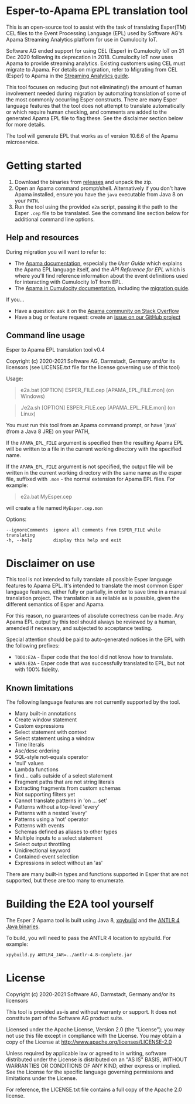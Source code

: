 # Esper-to-Apama EPL translation tool

This is an open-source tool to assist with the task of translating Esper(TM) CEL 
files to the Event Processing Language (EPL) used by Software AG's Apama 
Streaming Analytics platform for use in Cumulocity IoT. 

Software AG ended support for using CEL (Esper) in Cumulocity IoT on 
31 Dec 2020 following its deprecation in 2018. Cumulocity IoT now uses Apama to 
provide streaming analytics. Existing customers using CEL must migrate to 
Apama. For details on migration, refer to Migrating from CEL (Esper) to Apama 
in the [Streaming Analytics guide](https://cumulocity.com/guides/apama/overview-analytics/#migrate-from-esper).

This tool focuses on reducing (but not eliminating!) the amount of human 
involvement needed during migration by automating translation of some of the 
most commonly occurring Esper constructs. There are many Esper language 
features that the tool does not attempt to translate automatically or which 
require human checking, and comments are added to the generated Apama EPL file 
to flag these. See the disclaimer section below for more details. 

The tool will generate EPL that works as of version 10.6.6 of the Apama microservice.

# Getting started

1. Download the binaries from [releases](https://github.com/SoftwareAG/apama-streaming-analytics-esper2apama/releases) 
   and unpack the zip.
2. Open an Apama command prompt/shell. Alternatively if you don't have Apama 
   installed, ensure you have the `java` executable from Java 8 on your `PATH`. 
3. Run the tool using the provided `e2a` script, passing it the path to the 
   Esper `.cep` file to be translated. See the command line section below for additional command line options. 

## Help and resources
During migration you will want to refer to:
- The [Apama documentation](http://www.apamacommunity.com/docs), especially 
  the *User Guide* which explains the Apama EPL language itself, and 
  the *API Reference for EPL* which is where you'll find reference information 
  about the event definitions used for interacting with Cumulocity IoT from EPL. 
- The [Apama in Cumulocity documentation](https://cumulocity.com/guides/apama/overview-analytics/), 
  including the [migration guide](https://cumulocity.com/guides/apama/overview-analytics/#migrate-from-esper).

If you...
- Have a question: ask it on the [Apama community on Stack Overflow](https://stackoverflow.com/questions/ask?tags=apama)
- Have a bug or feature request: create an [issue on our GitHub project](https://github.com/SoftwareAG/apama-streaming-analytics-esper2apama/issues)

## Command line usage
Esper to Apama EPL translation tool v0.4

Copyright (c) 2020-2021 Software AG, Darmstadt, Germany and/or its licensors
(see LICENSE.txt file for the license governing use of this tool)

Usage:
> e2a.bat  [OPTION] ESPER_FILE.cep [APAMA_EPL_FILE.mon]     (on Windows)

> ./e2a.sh [OPTION] ESPER_FILE.cep [APAMA_EPL_FILE.mon]     (on Linux)

You must run this tool from an Apama command prompt, or have 'java' (from a Java 8 JRE) 
on your PATH, 

If the `APAMA_EPL_FILE` argument is specified then the resulting Apama EPL
will be written to a file in the current working directory with the specified
name.

If the `APAMA_EPL_FILE` argument is not specified, the output file will be 
written in the current working directory with the same name as the esper file,
suffixed with `.mon` - the normal extension for Apama EPL files. For example:

> e2a.bat MyEsper.cep

will create a file named `MyEsper.cep.mon`

Options:

    --ignoreComments  ignore all comments from ESPER_FILE while translating
    -h, --help        display this help and exit


# Disclaimer on use
This tool is not intended to fully translate all possible Esper language
features to Apama EPL. It's intended to translate the most common Esper language
features, either fully or partially, in order to save time in a manual
translation project. The translation is as reliable as is possible, given the
different semantics of Esper and Apama.

For this reason, no guarantees of absolute correctness can be made. Any Apama
EPL output by this tool should always be reviewed by a human, amended if
necessary, and subjected to acceptance testing.

Special attention should be paid to auto-generated notices in the EPL with the 
following prefixes:
* `TODO:E2A` - Esper code that the tool did not know how to translate.
* `WARN:E2A` - Esper code that was successfully translated to EPL, but not with 100% fidelity.

## Known limitations
The following language features are not currently supported by the tool.

* Many built-in annotations
* Create window statement
* Custom expressions
* Select statement with context
* Select statement using a window
* Time literals
* Asc/desc ordering
* SQL-style not-equals operator
* 'null' values
* Lambda functions
* find... calls outside of a select statement
* Fragment paths that are not string literals
* Extracting fragments from custom schemas
* Not supporting filters yet
* Cannot translate patterns in 'on ... set'
* Patterns without a top-level 'every'
* Patterns with a nested 'every'
* Patterns using a 'not' operator
* Patterns with events
* Schemas defined as aliases to other types
* Multiple inputs to a select statement
* Select output throttling
* Unidirectional keyword
* Contained-event selection
* Expressions in select without an 'as'

There are many built-in types and functions supported in Esper that are not
supported, but these are too many to enumerate.

# Building the E2A tool yourself
The Esper 2 Apama tool is built using Java 8, [xpybuild](https://github.com/xpybuild/xpybuild) 
and the [ANTLR 4 Java binaries](https://www.antlr.org/download.html).

To build, you will need to pass the ANTLR 4 location to xpybuild. For example:
```
xpybuild.py ANTLR4_JAR=../antlr-4.8-complete.jar
```

# License

Copyright (c) 2020-2021 Software AG, Darmstadt, Germany and/or its licensors

This tool is provided as-is and without warranty or support. It does not 
constitute part of the Software AG product suite. 

Licensed under the Apache License, Version 2.0 (the "License"); you may not use 
this file except in compliance with the License. You may obtain a copy of the 
License at http://www.apache.org/licenses/LICENSE-2.0

Unless required by applicable law or agreed to in writing, software distributed 
under the License is distributed on an "AS IS" BASIS, WITHOUT WARRANTIES OR 
CONDITIONS OF ANY KIND, either express or implied. 
See the License for the specific language governing permissions and limitations 
under the License.

For reference, the LICENSE.txt file contains a full copy of the Apache 2.0 
license. 
